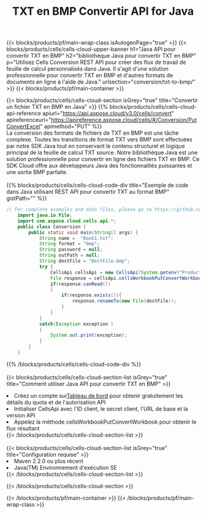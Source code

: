﻿---
title:  TXT en BMP Convertir API for Java
description:  API Cloud et SDK pour Microsoft Excel et OpenOffice Calc. Convertir une feuille de calcul en un autre format de fichier.
url: /fr/java/conversion/txt-to-bmp/
---
{{< blocks/products/pf/main-wrap-class isAutogenPage="true" >}}
{{< blocks/products/cells/cells-cloud-upper-banner h1="Java API pour convertir TXT en BMP" h2="bibliothèque Java pour convertir TXT en BMP" p="Utilisez Cells Conversion REST API pour créer des flux de travail de feuille de calcul personnalisés dans Java. Il s\'agit d\'une solution professionnelle pour convertir TXT en BMP et d\'autres formats de documents en ligne à l\'aide de Java." urlsection="conversion/txt-to-bmp/" >}}
{{< blocks/products/pf/main-container >}}

{{< blocks/products/cells/cells-cloud-section isGrey="true" title="Convertir un fichier TXT en BMP en Java" >}}
{{% blocks/products/cells/cells-cloud-api-reference apiurl="https://api.aspose.cloud/v3.0/cells/convert" apireferenceurl="https://apireference.aspose.cloud/cells/#/Conversion/PutConvertExcel" apimethod="PUT" %}}
<br/>
La conversion des formats de fichiers de TXT en BMP est une tâche complexe. Toutes les transitions de format TXT vers BMP sont effectuées par notre SDK Java tout en conservant le contenu structurel et logique principal de la feuille de calcul TXT source. Notre bibliothèque Java est une solution professionnelle pour convertir en ligne des fichiers TXT en BMP. Ce SDK Cloud offre aux développeurs Java des fonctionnalités puissantes et une sortie BMP parfaite.
<br/>
<br/>
{{% blocks/products/cells/cells-cloud-code-div title="Exemple de code dans Java utilisant REST API pour convertir TXT au format BMP" gistPath="" %}}
 
```java
// For complete examples and data files, please go to https://github.com/aspose-cells-cloud/aspose-cells-cloud-java/
    import java.io.File;
    import com.aspose.cloud.cells.api.*;
    public class Conversion {
        public static void main(String[] args) {
            String name =  "Book1.txt";
            String format = "bmp";
            String password = null;
            String outPath = null;
            String destFile = "DestFile.bmp";
            try {
                CellsApi cellsApi = new CellsApi(System.getenv("ProductClientId"), System.getenv("ProductClientSecret"));
                File response = cellsApi.cellsWorkbookPutConvertWorkbook(new File(name), format, password, outPath, null,null);            
                if(response.canRead())
                {
                    if(response.exists()){
                        response.renameTo(new File(destFile));
                    }                
                }
            }
            catch(Exception exception )
            {
                System.out.print(exception);
            }
        }
    }
```
 
{{% /blocks/products/cells/cells-cloud-code-div %}}
<br/>
<br/>
{{< blocks/products/cells/cells-cloud-section-list isGrey="true" title="Comment utiliser Java API pour convertir TXT en BMP" >}}
<li> Créez un compte sur<a href="https://dashboard.aspose.cloud/">Tableau de bord</a> pour obtenir gratuitement les détails du quota et de l'autorisation API</li>
<li>Initialiser CellsApi avec l'ID client, le secret client, l'URL de base et la version API</li>
<li>Appelez la méthode cellsWorkbookPutConvertWorkbook pour obtenir le flux résultant</li>
{{< /blocks/products/cells/cells-cloud-section-list >}}
<br/>
<br/>
{{< blocks/products/cells/cells-cloud-section-list isGrey="true" title="Configuration requise" >}}
<li>Maven 2.2.0 ou plus récent</li>
<li>Java(TM) Environnement d'exécution SE</li>
{{< /blocks/products/cells/cells-cloud-section-list >}}

{{< /blocks/products/cells/cells-cloud-section >}}

{{< /blocks/products/pf/main-container >}}
{{< /blocks/products/pf/main-wrap-class >}}
